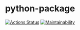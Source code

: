 # python-package

[![Actions Status](https://github.com/tastychef/python-project-50/actions/workflows/hexlet-check.yml/badge.svg)](https://github.com/tastychef/python-project-50/actions)
[![Maintainability](https://api.codeclimate.com/v1/badges/f795081623c9d03c0295/maintainability)](https://codeclimate.com/github/tastychef/python-project-50/maintainability)